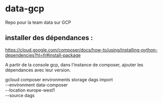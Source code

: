 # data-gcp
Repo pour la team data sur GCP



## installer des dépendances : 
https://cloud.google.com/composer/docs/how-to/using/installing-python-dependencies?hl=fr#install-package

A partir de la console gcp, dans l'instance de composer, ajouter les dépendances avec leur version.


gcloud composer environments storage dags import \
    --environment data-composer \
    --location europe-west1 \
    --source dags